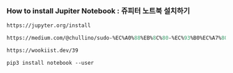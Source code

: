### How to install Jupiter Notebook : 쥬피터 노트북 설치하기 



```commonlisp
https://jupyter.org/install

https://medium.com/@chullino/sudo-%EC%A0%88%EB%8C%80-%EC%93%B0%EC%A7%80-%EB%A7%88%EC%84%B8%EC%9A%94-8544aa3fb0e7

https://wookiist.dev/39

pip3 install notebook --user
```

